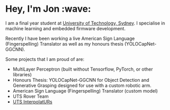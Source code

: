 <h1>Hey, I'm Jon :wave:</h1>
I am a final year student at <a href="https://uts.edu.au">University of Technology, Sydney</a>. I specialise in machine learning and embedded firmware development. 

Recently I have been working a live American Sign Language (Fingerspelling) Translator as well as my honours thesis (YOLOCapNet-GGCNN). 

Some projects that I am proud of are:
* MultiLayer Perceptron (built without Tensorflow, PyTorch, or other libraries)
* Honours Thesis: YOLOCapNet-GGCNN for Object Detection and Generative Grasping designed for use with a custom robotic arm. 
* American Sign Language (Fingerspelling) Translator (custom model)
* UTS Rover Team
* <a href="https://github.com/UTS-InterpolatURs">UTS InterpolatURs</a>